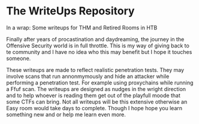 # The WriteUps Repository
In a wrap: Some writeups for THM and Retired Rooms in HTB

Finally after years of procastination and daydreaming, the journey in the Offensive Security world is in full throttle. This is my way of giving back to te community and I have no idea who this may benefit but I hope it touches someone. 

These writeups are made to reflect realistic penetration tests. They may involve scans that run annonmymously and hide an attacker while performing a penetration test. For example using proxychains while running a Ffuf scan. The writeups are designed as nudges in the wright direction and to help whoever is reading them get out of the playfull moode that some CTFs can bring. Not all writeups will be this extensive otherwise an Easy room would take days to complete. Though I hope hope you learn something new and or help me learn even more.

